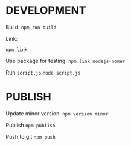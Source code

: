 # DEVELOPMENT

Build:
`npm run build`

Link:

`npm link`

Use package for testing:
`npm link nodejs-nomer`

Run `script.js`
`node script.js`

# PUBLISH

Update minor version:
`npm version minor`

Publish
`npm publish`

Push to git
`npm push`

